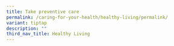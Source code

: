 ```yaml
---
title: Take preventive care
permalink: /caring-for-your-health/healthy-living/permalink/
variant: tiptap
description: ""
third_nav_title: Healthy Living
---
```

